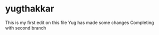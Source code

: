 # yugthakkar
This is my first edit on this file
Yug has made some changes
Completing with second branch
